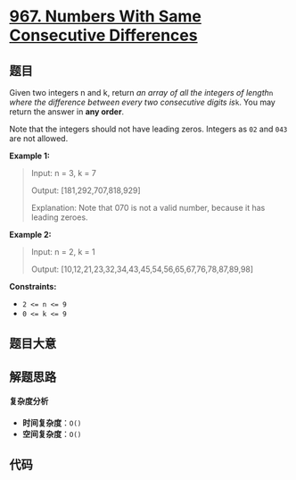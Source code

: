 # [967. Numbers With Same Consecutive Differences](https://leetcode.com/problems/numbers-with-same-consecutive-differences/)

## 题目

Given two integers n and k, return _an array of all the integers of length_`n`
_where the difference between every two consecutive digits is_`k`. You may
return the answer in **any order**.

Note that the integers should not have leading zeros. Integers as `02` and
`043` are not allowed.

**Example 1:**

> Input: n = 3, k = 7
>
> Output: [181,292,707,818,929]
>
> Explanation: Note that 070 is not a valid number, because it has leading zeroes.

**Example 2:**

> Input: n = 2, k = 1
>
> Output: [10,12,21,23,32,34,43,45,54,56,65,67,76,78,87,89,98]

**Constraints:**

- `2 <= n <= 9`
- `0 <= k <= 9`

## 题目大意

## 解题思路

#### 复杂度分析

- **时间复杂度**：`O()`
- **空间复杂度**：`O()`

## 代码

```javascript

```
